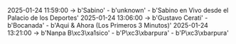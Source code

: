 2025-01-24 11:59:00 -> b'Sabino' - b'unknown' - b'Sabino en Vivo desde el Palacio de los Deportes'
2025-01-24 13:06:00 -> b'Gustavo Cerati' - b'Bocanada' - b'Aqui & Ahora (Los Primeros 3 Minutos)'
2025-01-24 13:21:00 -> b'Nanpa B\xc3\xa1sico' - b'P\xc3\xbarpura' - b'P\xc3\xbarpura'
